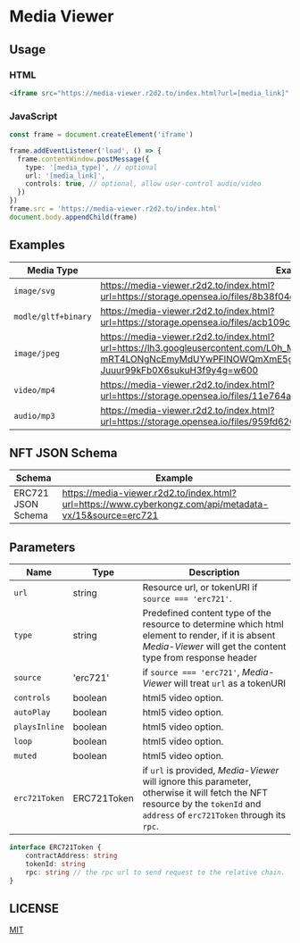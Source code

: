 # Media Viewer

## Usage

### HTML

```html
<iframe src="https://media-viewer.r2d2.to/index.html?url=[media_link]" />
```

### JavaScript

```typescript
const frame = document.createElement('iframe')

frame.addEventListener('load', () => {
  frame.contentWindow.postMessage({
    type: '[media_type]', // optional
    url: '[media_link]',
    controls: true, // optional, allow user-control audio/video
  })
})
frame.src = 'https://media-viewer.r2d2.to/index.html'
document.body.appendChild(frame)
```

## Examples

| Media Type          | Example                                                                                                                                                                                     |
| ------------------- | ------------------------------------------------------------------------------------------------------------------------------------------------------------------------------------------- |
| `image/svg`         | <https://media-viewer.r2d2.to/index.html?url=https://storage.opensea.io/files/8b38f04c8bbe079abb8a8a954ead6f8b.svg>                                                                         |
| `modle/gltf+binary` | <https://media-viewer.r2d2.to/index.html?url=https://storage.opensea.io/files/acb109c417a5043f45204fe0c69d2f92.gltf>                                                                        |
| `image/jpeg`        | <https://media-viewer.r2d2.to/index.html?url=https://lh3.googleusercontent.com/L0h_MmnLMemsF-Y7qM36_PJagkU4-mRT4LONgNcEmyMdUYwPFlNOWQmXmE5gL879pvsnCA_ElZ4em-Juuur99kFb0X6sukuH3f9y4g=w600> |
| `video/mp4`         | <https://media-viewer.r2d2.to/index.html?url=https://storage.opensea.io/files/11e764af044ac519558db4ceaae837e5.mp4#t=0.001>                                                                 |
| `audio/mp3`         | <https://media-viewer.r2d2.to/index.html?url=https://storage.opensea.io/files/959fd620a51c4604723e7b10b99be7f9.mp3>                                                                         |

## NFT JSON Schema

| Schema             | Example                                                                                     |
| ------------------ | ------------------------------------------------------------------------------------------- |
| ERC721 JSON Schema | <https://media-viewer.r2d2.to/index.html?url=https://www.cyberkongz.com/api/metadata-vx/15&source=erc721> |

## Parameters

| Name          | Type        | Description                                                                                                             |
| ------------- | ----------- | -----------------------------------------------------------------------------------------------------------------------
| `url`         | string      | Resource url, or tokenURI if `source === 'erc721'`.                                                                     |
| `type`        | string      | Predefined content type of the resource to determine which html element to render, if it is absent *Media-Viewer* will get the content type from response header |
| `source`      | 'erc721'    | if  `source === 'erc721'`, *Media-Viewer* will treat `url` as a tokenURI                                                  |
| `controls`    | boolean     | html5 video option. |
| `autoPlay`    | boolean     | html5 video option. |
| `playsInline` | boolean     | html5 video option. |
| `loop`        | boolean     | html5 video option. |
| `muted`       | boolean     | html5 video option. |
| `erc721Token` | ERC721Token | if `url` is provided, *Media-Viewer* will ignore this parameter, otherwise it will fetch the NFT resource by the `tokenId` and `address` of `erc721Token` through its `rpc`. |

```typescript
interface ERC721Token {
    contractAddress: string
    tokenId: string
    rpc: string // the rpc url to send request to the relative chain.
}
```


## LICENSE

[MIT](LICENSE)
